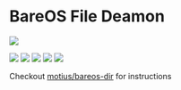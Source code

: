 # BareOS File Deamon
![](https://www.bareos.com/files/Logos/Bareos/Logo_gesamt.png)

![](https://img.shields.io/docker/pulls/motius/bareos-fd.svg) ![](https://img.shields.io/github/commit-activity/y/motius/dockerfiles.svg) ![](https://img.shields.io/github/issues/motius/dockerfiles.svg)
![](https://img.shields.io/docker/automated/motius/bareos-fd.svg)
![](https://img.shields.io/docker/build/motius/bareos-fd.svg)


Checkout [motius/bareos-dir](https://hub.docker.com/r/motius/bareos-dir/) for instructions
